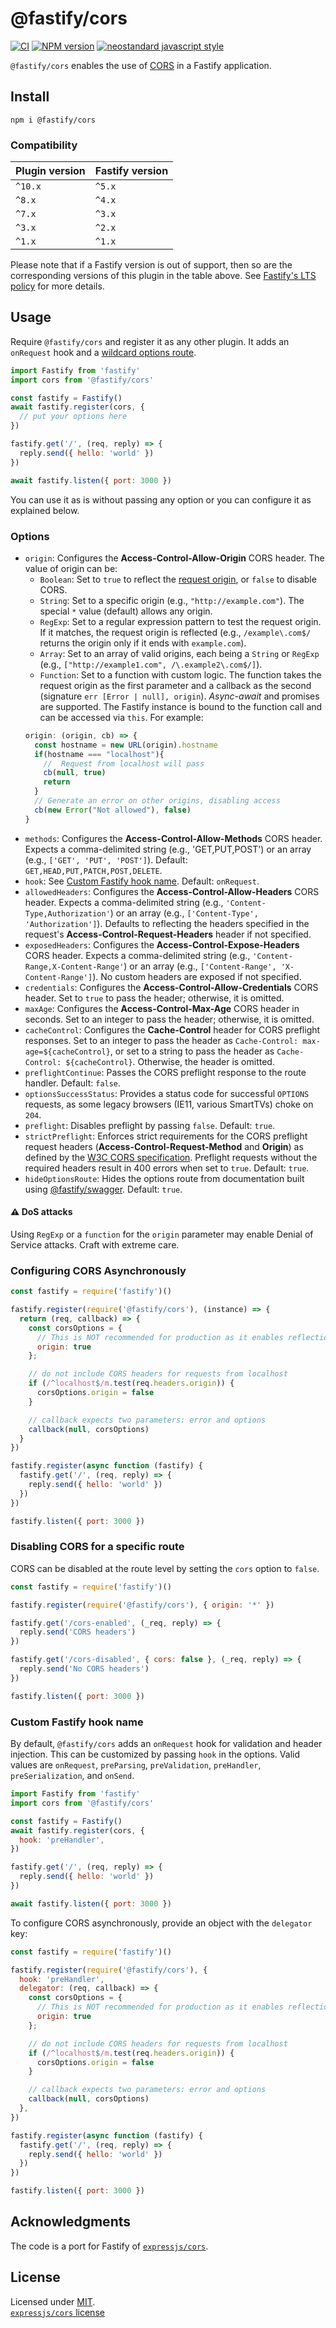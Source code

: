 # @fastify/cors

[![CI](https://github.com/fastify/fastify-cors/actions/workflows/ci.yml/badge.svg?branch=main)](https://github.com/fastify/fastify-cors/actions/workflows/ci.yml)
[![NPM version](https://img.shields.io/npm/v/@fastify/cors.svg?style=flat)](https://www.npmjs.com/package/@fastify/cors)
[![neostandard javascript style](https://img.shields.io/badge/code_style-neostandard-brightgreen?style=flat)](https://github.com/neostandard/neostandard)

`@fastify/cors` enables the use of [CORS](https://en.wikipedia.org/wiki/Cross-origin_resource_sharing) in a Fastify application.

## Install
```
npm i @fastify/cors
```

### Compatibility

| Plugin version | Fastify version |
| ---------------|-----------------|
| `^10.x`        | `^5.x`          |
| `^8.x`         | `^4.x`          |
| `^7.x`         | `^3.x`          |
| `^3.x`         | `^2.x`          |
| `^1.x`         | `^1.x`          |


Please note that if a Fastify version is out of support, then so are the corresponding versions of this plugin
in the table above.
See [Fastify's LTS policy](https://github.com/fastify/fastify/blob/main/docs/Reference/LTS.md) for more details.

## Usage
Require `@fastify/cors` and register it as any other plugin. It adds an `onRequest` hook and a [wildcard options route](https://github.com/fastify/fastify/issues/326#issuecomment-411360862).
```js
import Fastify from 'fastify'
import cors from '@fastify/cors'

const fastify = Fastify()
await fastify.register(cors, {
  // put your options here
})

fastify.get('/', (req, reply) => {
  reply.send({ hello: 'world' })
})

await fastify.listen({ port: 3000 })
```
You can use it as is without passing any option or you can configure it as explained below.
### Options
* `origin`: Configures the **Access-Control-Allow-Origin** CORS header. The value of origin can be:
  - `Boolean`: Set to `true` to reflect the [request origin](http://tools.ietf.org/html/draft-abarth-origin-09), or `false` to disable CORS.
  - `String`: Set to a specific origin (e.g., `"http://example.com"`). The special `*` value (default) allows any origin.
  - `RegExp`: Set to a regular expression pattern to test the request origin. If it matches, the request origin is reflected (e.g., `/example\.com$/` returns the origin only if it ends with `example.com`).
  - `Array`: Set to an array of valid origins, each being a `String` or `RegExp` (e.g., `["http://example1.com", /\.example2\.com$/]`).
  - `Function`: Set to a function with custom logic. The function takes the request origin as the first parameter and a callback as the second (signature `err [Error | null], origin`). *Async-await* and promises are supported. The Fastify instance is bound to the function call and can be accessed via `this`. For example:
  ```js
  origin: (origin, cb) => {
    const hostname = new URL(origin).hostname
    if(hostname === "localhost"){
      //  Request from localhost will pass
      cb(null, true)
      return
    }
    // Generate an error on other origins, disabling access
    cb(new Error("Not allowed"), false)
  }
  ```
* `methods`: Configures the **Access-Control-Allow-Methods** CORS header. Expects a comma-delimited string (e.g., 'GET,PUT,POST') or an array (e.g., `['GET', 'PUT', 'POST']`). Default: `GET,HEAD,PUT,PATCH,POST,DELETE`.
* `hook`: See [Custom Fastify hook name](#custom-fastify-hook-name). Default: `onRequest`.
* `allowedHeaders`: Configures the **Access-Control-Allow-Headers** CORS header. Expects a comma-delimited string (e.g., `'Content-Type,Authorization'`) or an array (e.g., `['Content-Type', 'Authorization']`). Defaults to reflecting the headers specified in the request's **Access-Control-Request-Headers** header if not specified.
* `exposedHeaders`: Configures the **Access-Control-Expose-Headers** CORS header. Expects a comma-delimited string (e.g., `'Content-Range,X-Content-Range'`) or an array (e.g., `['Content-Range', 'X-Content-Range']`). No custom headers are exposed if not specified.
* `credentials`: Configures the **Access-Control-Allow-Credentials** CORS header. Set to `true` to pass the header; otherwise, it is omitted.
* `maxAge`: Configures the **Access-Control-Max-Age** CORS header in seconds. Set to an integer to pass the header; otherwise, it is omitted.
* `cacheControl`: Configures the **Cache-Control** header for CORS preflight responses. Set to an integer to pass the header as `Cache-Control: max-age=${cacheControl}`, or set to a string to pass the header as `Cache-Control: ${cacheControl}`. Otherwise, the header is omitted.
* `preflightContinue`: Passes the CORS preflight response to the route handler. Default: `false`.
* `optionsSuccessStatus`: Provides a status code for successful `OPTIONS` requests, as some legacy browsers (IE11, various SmartTVs) choke on `204`.
* `preflight`: Disables preflight by passing `false`. Default: `true`.
* `strictPreflight`: Enforces strict requirements for the CORS preflight request headers (**Access-Control-Request-Method** and **Origin**) as defined by the [W3C CORS specification](https://www.w3.org/TR/2020/SPSD-cors-20200602/#resource-preflight-requests). Preflight requests without the required headers result in 400 errors when set to `true`. Default: `true`.
* `hideOptionsRoute`: Hides the options route from documentation built using [@fastify/swagger](https://github.com/fastify/fastify-swagger). Default: `true`.

#### :warning: DoS attacks

Using `RegExp` or a `function` for the `origin` parameter may enable Denial of Service attacks.
Craft with extreme care.

### Configuring CORS Asynchronously

```js
const fastify = require('fastify')()

fastify.register(require('@fastify/cors'), (instance) => {
  return (req, callback) => {
    const corsOptions = {
      // This is NOT recommended for production as it enables reflection exploits
      origin: true
    };

    // do not include CORS headers for requests from localhost
    if (/^localhost$/m.test(req.headers.origin)) {
      corsOptions.origin = false
    }

    // callback expects two parameters: error and options
    callback(null, corsOptions)
  }
})

fastify.register(async function (fastify) {
  fastify.get('/', (req, reply) => {
    reply.send({ hello: 'world' })
  })
})

fastify.listen({ port: 3000 })
```

### Disabling CORS for a specific route

CORS can be disabled at the route level by setting the `cors` option to `false`.

```js
const fastify = require('fastify')()

fastify.register(require('@fastify/cors'), { origin: '*' })

fastify.get('/cors-enabled', (_req, reply) => {
  reply.send('CORS headers')
})

fastify.get('/cors-disabled', { cors: false }, (_req, reply) => {
  reply.send('No CORS headers')
})

fastify.listen({ port: 3000 })
```

### Custom Fastify hook name

By default, `@fastify/cors` adds an `onRequest` hook for validation and header injection. This can be customized by passing `hook` in the options. Valid values are `onRequest`, `preParsing`, `preValidation`, `preHandler`, `preSerialization`, and `onSend`.

```js
import Fastify from 'fastify'
import cors from '@fastify/cors'

const fastify = Fastify()
await fastify.register(cors, {
  hook: 'preHandler',
})

fastify.get('/', (req, reply) => {
  reply.send({ hello: 'world' })
})

await fastify.listen({ port: 3000 })
```

To configure CORS asynchronously, provide an object with the `delegator` key:

```js
const fastify = require('fastify')()

fastify.register(require('@fastify/cors'), {
  hook: 'preHandler',
  delegator: (req, callback) => {
    const corsOptions = {
      // This is NOT recommended for production as it enables reflection exploits
      origin: true
    };

    // do not include CORS headers for requests from localhost
    if (/^localhost$/m.test(req.headers.origin)) {
      corsOptions.origin = false
    }

    // callback expects two parameters: error and options
    callback(null, corsOptions)
  },
})

fastify.register(async function (fastify) {
  fastify.get('/', (req, reply) => {
    reply.send({ hello: 'world' })
  })
})

fastify.listen({ port: 3000 })
```

## Acknowledgments

The code is a port for Fastify of [`expressjs/cors`](https://github.com/expressjs/cors).

## License

Licensed under [MIT](./LICENSE).<br/>
[`expressjs/cors` license](https://github.com/expressjs/cors/blob/master/LICENSE)
